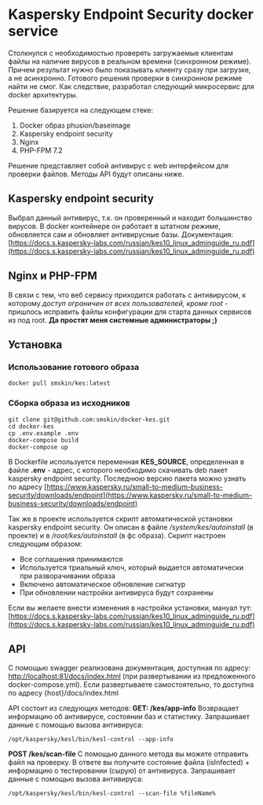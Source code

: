 # Kaspersky Endpoint Security docker service

Столкнулся с необходимостью проверять загружаемые клиентам файлы на наличие вирусов в реальном времени (синхронном режиме). Причем результат нужно было показывать клиенту сразу при загрузке, а не асинхронно. Готового решения проверки в синхронном режиме найти не смог. Как следствие, разработал следующий микросервис для docker архитектуры.

Решение базируется на следующем стеке:
 1. Docker образ phusion/baseimage
 2. Kaspersky endpoint security
 3. Nginx
 4. PHP-FPM 7.2

Решение представляет собой антивирус с web интерфейсом для проверки файлов. Методы API будут описаны ниже.

## Kaspersky endpoint security
Выбрал данный антивирус, т.к. он проверенный и находит большинство вирусов. В docker контейнере он работает в штатном режиме, обновляется сам и обновляет антивирусные базы.
Документация: [https://docs.s.kaspersky-labs.com/russian/kes10_linux_adminguide_ru.pdf](https://docs.s.kaspersky-labs.com/russian/kes10_linux_adminguide_ru.pdf)

## Nginx и PHP-FPM
В связи с тем, что веб сервису приходится работать с антивирусом, к которому *доступ ограничен от всех пользователей, кроме root* - пришлось исправить файлы конфигурации для старта данных сервисов из под root. **Да простят меня системные администраторы ;)**

## Установка
### Использование готового образа

    docker pull smskin/kes:latest

### Сборка образа из исходников

    git clone git@github.com:smskin/docker-kes.git
    cd docker-kes
    cp .env.example .env
    docker-compose build
    docker-compose up

В Dockerfile используется переменная **KES_SOURCE**, определенная в файле **.env** - адрес, с которого необходимо скачивать deb пакет kaspersky endpoint security. Последнюю версию пакета можно узнать по адресу [https://www.kaspersky.ru/small-to-medium-business-security/downloads/endpoint](https://www.kaspersky.ru/small-to-medium-business-security/downloads/endpoint)

Так же в проекте используется скрипт автоматической установки kaspersky endpoint security. Он описан в файле */system/kes/autoinstall* (в проекте) и в */root/kes/autoinstall* (в фс образа). Скрипт настроен следующим образом:
 - Все соглашения принимаются
 - Используется триальный ключ, который выдается автоматически при разворачивании образа
 - Включено автоматическое обновление сигнатур
 - При обновлении настройки антивируса будут сохранены

Если вы желаете внести изменения в настройки установки, мануал тут: [https://docs.s.kaspersky-labs.com/russian/kes10_linux_adminguide_ru.pdf](https://docs.s.kaspersky-labs.com/russian/kes10_linux_adminguide_ru.pdf)

## API
С помощью swagger реализована документация, доступная по адресу: [http://localhost:81/docs/index.html](http://localhost:81/docs/index.html) (при развертывании из предложенного docker-compose.yml). Если развертываете самостоятельно, то доступна по адресу {host}/docs/index.html

API состоит из следующих методов:
**GET: ​/kes​/app-info**
Возвращает информацию об антивирусе, состоянии баз и статистику.
Запрашивает данные с помощью вызова антивируса:

    /opt/kaspersky/kesl/bin/kesl-control --app-info

**POST /kes/scan-file**
С помощью данного метода вы можете отправить файл на проверку. В ответе вы получите состояние файла (isInfected) + информацию о тестировании (сырую) от антивируса.
Запрашивает данные с помощью вызова антивируса:

    /opt/kaspersky/kesl/bin/kesl-control --scan-file %fileName%
